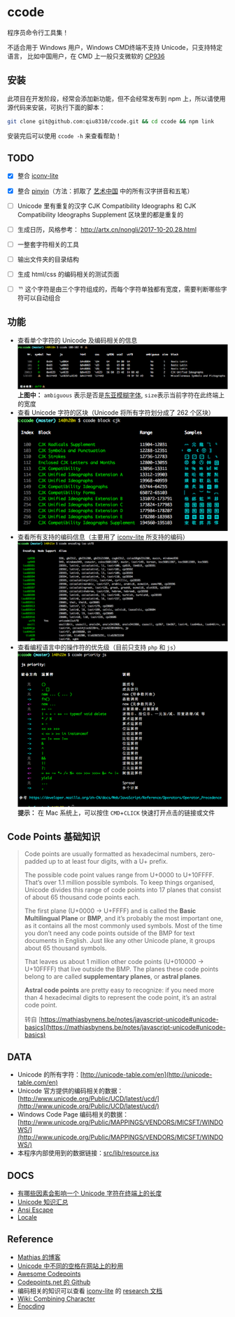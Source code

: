 # ccode

程序员命令行工具集！

不适合用于 Windows 用户，Windows CMD终端不支持 Unicode，只支持特定语言，
比如中国用户，在 CMD 上一般只支微软的 [CP936](http://www.unicode.org/Public/MAPPINGS/VENDORS/MICSFT/WINDOWS/CP936.TXT)


## 安装

此项目在开发阶段，经常会添加新功能，但不会经常发布到 npm 上，所以请使用源代码来安装，可执行下面的脚本：

```bash
git clone git@github.com:qiu8310/ccode.git && cd ccode && npm link
```

安装完后可以使用 `ccode -h` 来查看帮助！

## TODO

* [x] 整合 [iconv-lite](https://github.com/ashtuchkin/iconv-lite)
* [x] 整合 [pinyin](https://github.com/hotoo/pinyin)（方法：抓取了 [艺术中国](http://zi.artx.cn/) 中的所有汉字拼音和五笔）
* [ ] Unicode 里有重复的汉字 CJK Compatibility Ideographs 和 CJK Compatibility Ideographs Supplement 区块里的都是重复的
* [ ] 生成日历，风格参考： http://artx.cn/nongli/2017-10-20.28.html
* [ ] 一整套字符相关的工具
* [ ] 输出文件夹的目录结构
* [ ] 生成 html/css 的编码相关的测试页面
* [ ] ᄁ 这个字符是由三个字符组成的，而每个字符单独都有宽度，需要判断哪些字符可以自动组合


## 功能

* 查看单个字符的 Unicode 及编码相关的信息
  ![unicode](./res/imgs/ccode-unicode.min.png)
  **上图中：** `ambiguous` 表示是否是[东亚模糊字体](http://unicode.org/reports/tr11/), `size`表示当前字符在此终端上的宽度
* 查看 Unicode 字符的区块（Unicode 将所有字符划分成了 262 个区块）
  ![block](./res/imgs/ccode-block.min.png)
* 查看所有支持的编码信息（主要用了 [iconv-lite](https://github.com/ashtuchkin/iconv-lite) 所支持的编码）
  ![encoding](./res/imgs/ccode-encoding.min.png)
* 查看编程语言中的操作符的优先级（目前只支持 `php` 和 `js`）
  ![priority](./res/imgs/ccode-priority.min.png)
  **提示：** 在 Mac 系统上，可以按住 `CMD`+`CLICK` 快速打开点击的链接或文件


## Code Points 基础知识

> Code points are usually formatted as hexadecimal numbers, 
> zero-padded up to at least four digits, with a U+ prefix.
>
> The possible code point values range from U+0000 to U+10FFFF. That’s over 1.1 million possible symbols. 
> To keep things organised, Unicode divides this range of code points into 17 planes that consist of 
> about 65 thousand code points each.
> 
>
> The first plane (U+0000 → U+FFFF) and is called the **Basic Multilingual Plane** or **BMP**, 
> and it’s probably the most important one, as it contains all the most commonly used symbols. 
> Most of the time you don’t need any code points outside of the BMP for text documents in English. 
> Just like any other Unicode plane, it groups about 65 thousand symbols.
> 
> That leaves us about 1 million other code points (U+010000 → U+10FFFF) that live outside the BMP. 
> The planes these code points belong to are called **supplementary planes**, or **astral planes**.
> 
> **Astral code points** are pretty easy to recognize: if you need more than 4 hexadecimal 
> digits to represent the code point, it’s an astral code point.
>
> 转自 [https://mathiasbynens.be/notes/javascript-unicode#unicode-basics](https://mathiasbynens.be/notes/javascript-unicode#unicode-basics)
>


## DATA

* Unicode 的所有字符：[http://unicode-table.com/en](http://unicode-table.com/en)
* Unicode 官方提供的编码相关的数据：[http://www.unicode.org/Public/UCD/latest/ucd/](http://www.unicode.org/Public/UCD/latest/ucd/)
* Windows Code Page 编码相关的数据：[http://www.unicode.org/Public/MAPPINGS/VENDORS/MICSFT/WINDOWS/](http://www.unicode.org/Public/MAPPINGS/VENDORS/MICSFT/WINDOWS/)
* 本程序内部使用到的数据链接：[src/lib/resource.jsx](./src/lib/resource.jsx)

## DOCS

- [有哪些因素会影响一个 Unicode 字符在终端上的长度](./docs/UNICODE_SIZE_ON_TERMINAL.md)
- [Unicode 知识汇总](./docs/UNICODE.md)
- [Ansi Escape](./docs/ANSI_ESCAPE.md)
- [Locale](./docs/LOCALE.md)

## Reference

- [Mathias 的博客](https://mathiasbynens.be/)
- [Unicode 中不同的空格在网站上的秒用](http://www.smashingmagazine.com/2015/10/space-yourself/)
- [Awesome Codepoints](https://github.com/Codepoints/awesome-codepoints)
- [Codepoints.net 的 Github](https://github.com/Codepoints)
- 编码相关的知识可以查看 [iconv-lite](https://github.com/ashtuchkin/iconv-lite) 的 [research 文档](https://github.com/ashtuchkin/iconv-lite/tree/v0.4.10/generation/research)
- [Wiki: Combining Character](https://en.wikipedia.org/wiki/Combining_character)
- [Enocding](https://encoding.spec.whatwg.org/)


